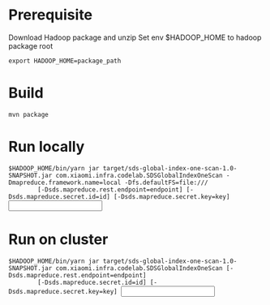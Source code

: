 # Prerequisite
  Download Hadoop package and unzip
  Set env $HADOOP_HOME to hadoop package root
  <pre><code>export HADOOP_HOME=package_path</code></pre>

# Build
  <pre><code>mvn package</code></pre>

# Run locally
  <pre><code>$HADOOP_HOME/bin/yarn jar target/sds-global-index-one-scan-1.0-SNAPSHOT.jar com.xiaomi.infra.codelab.SDSGlobalIndexOneScan -Dmapreduce.framework.name=local -Dfs.defaultFS=file:///
        [-Dsds.mapreduce.rest.endpoint=endpoint] [-Dsds.mapreduce.secret.id=id] [-Dsds.mapreduce.secret.key=key] <input table> <index-name> <output table></code></pre>

# Run on cluster
  <pre><code>$HADOOP_HOME/bin/yarn jar target/sds-global-index-one-scan-1.0-SNAPSHOT.jar com.xiaomi.infra.codelab.SDSGlobalIndexOneScan [-Dsds.mapreduce.rest.endpoint=endpoint]
        [-Dsds.mapreduce.secret.id=id] [-Dsds.mapreduce.secret.key=key] <input table> <index-name> <output table></code></pre>

